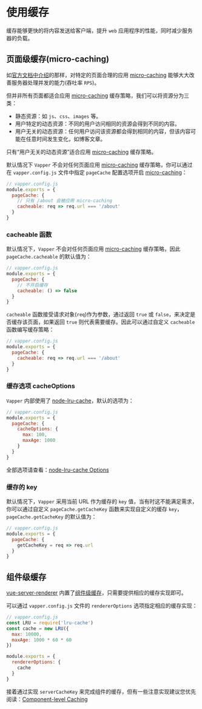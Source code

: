 # 使用缓存

缓存能够更快的将内容发送给客户端，提升 `web` 应用程序的性能，同时减少服务器的负载。

## 页面级缓存(micro-caching)

如[官方文档中介绍](https://ssr.vuejs.org/guide/caching.html#page-level-caching)的那样，对特定的页面合理的应用 [micro-caching](https://www.nginx.com/blog/benefits-of-microcaching-nginx/) 能够大大改善服务器处理并发的能力(吞吐率 `RPS`)。

但并非所有页面都适合应用 [micro-caching](https://www.nginx.com/blog/benefits-of-microcaching-nginx/) 缓存策略，我们可以将资源分为三类：

- 静态资源：如 `js`、`css`、`images` 等。
- 用户特定的动态资源：不同的用户访问相同的资源会得到不同的内容。
- 用户无关的动态资源：任何用户访问该资源都会得到相同的内容，但该内容可能在任意时间发生变化，如博客文章。

只有“用户无关的动态资源”适合应用 [micro-caching](https://www.nginx.com/blog/benefits-of-microcaching-nginx/) 缓存策略。

默认情况下 `Vapper` 不会对任何页面应用 [micro-caching](https://www.nginx.com/blog/benefits-of-microcaching-nginx/) 缓存策略，你可以通过在 `vapper.config.js` 文件中指定 `pageCache` 配置选项开启 [micro-caching](https://www.nginx.com/blog/benefits-of-microcaching-nginx/)：

```js
// vapper.config.js
module.exports = {
  pageCache: {
    // 只有 /about 会被应用 micro-caching
    cacheable: req => req.url === '/about'
  }
}
```

### cacheable 函数

默认情况下，`Vapper` 不会对任何页面应用 [micro-caching](https://www.nginx.com/blog/benefits-of-microcaching-nginx/) 缓存策略，因此 `pageCache.cacheable` 的默认值为：

```js {5}
// vapper.config.js
module.exports = {
  pageCache: {
    // 不开启缓存
    cacheable: () => false
  }
}
```

`cacheable` 函数接受请求对象(`req`)作为参数，通过返回 `true` 或 `false`，来决定是否缓存该页面，如果返回 `true` 则代表需要缓存。因此可以通过自定义 `cacheable` 函数编写缓存策略：

```js {4}
// vapper.config.js
module.exports = {
  pageCache: {
    cacheable: req => req.url === '/about'
  }
}
```

### 缓存选项 cacheOptions

`Vapper` 内部使用了 [node-lru-cache](https://github.com/isaacs/node-lru-cache)，默认的选项为：

```js
// vapper.config.js
module.exports = {
  pageCache: {
    cacheOptions: {
      max: 100,
      maxAge: 1000
    }
  }
}
```

全部选项请查看：[node-lru-cache Options](https://github.com/isaacs/node-lru-cache#options)

### 缓存的 key

默认情况下，`Vapper` 采用当前 URL 作为缓存的 `key` 值，当有时这不能满足需求，你可以通过自定义 `pageCache.getCacheKey` 函数来实现自定义的缓存 `key`，`pageCache.getCacheKey` 的默认值为：

```js
// vapper.config.js
module.exports = {
  pageCache: {
    getCacheKey = req => req.url
  }
}
```

## 组件级缓存

[vue-server-renderer](https://ssr.vuejs.org/#what-is-server-side-rendering-ssr) 内置了[组件级缓存](https://ssr.vuejs.org/guide/caching.html#component-level-caching)，只需要提供相应的缓存实现即可。

可以通过 `vapper.config.js` 文件的 `rendererOptions` 选项指定相应的缓存实现：

```js
// vapper.config.js
const LRU = require('lru-cache')
const cache = new LRU({
  max: 10000,
  maxAge: 1000 * 60 * 60
})

module.exports = {
  rendererOptions: {
    cache
  }
}
```

接着通过实现 `serverCacheKey` 来完成组件的缓存，但有一些注意实现建议您优先阅读：[Component-level Caching](https://ssr.vuejs.org/guide/caching.html#component-level-caching)